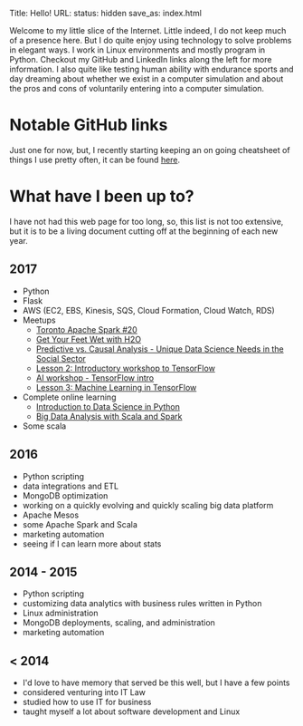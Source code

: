 Title: Hello! 
URL:
status: hidden
save_as: index.html

Welcome to my little slice of the Internet. Little indeed, I do not keep much of a presence here. But I do quite enjoy using technology to solve problems in elegant ways. I work in Linux environments and mostly program in Python. Checkout my GitHub and LinkedIn links along the left for more information. I also quite like testing human ability with endurance sports and day dreaming about whether we exist in a computer simulation and about the pros and cons of voluntarily entering into a computer simulation.

# Notable GitHub links
Just one for now, but, I recently starting keeping an on going cheatsheet of things I use pretty often, it can be found [here](https://github.com/torypages/random/blob/master/things_i_forget.md).

# What have I been up to?
I have not had this web page for too long, so, this list is not too extensive, but it is to be a living document cutting off at the beginning of each new year.

## 2017
* Python
* Flask
* AWS (EC2, EBS, Kinesis, SQS, Cloud Formation, Cloud Watch, RDS)
* Meetups
  * [Toronto Apache Spark #20](https://www.meetup.com/Toronto-Apache-Spark/events/239840844/)
  * [Get Your Feet Wet with H2O](https://www.meetup.com/Toronto-Artificial-Intelligence-Deep-Learning/events/240092772/)
  * [Predictive vs. Causal Analysis - Unique Data Science Needs in the Social Sector](https://www.meetup.com/DataforGood/events/239552872/)
  * [Lesson 2: Introductory workshop to TensorFlow](https://www.meetup.com/Advanced-Spark-DeepLearni-ng-and-TensorFlow-Meetup/events/240595646/)
  * [AI workshop - TensorFlow intro](https://www.meetup.com/Toronto-AI/events/240567493/)
  * [Lesson 3: Machine Learning in TensorFlow](https://www.meetup.com/Advanced-Spark-DeepLearni-ng-and-TensorFlow-Meetup/events/240595706/)
 * Complete online learning
   * [Introduction to Data Science in Python](https://www.coursera.org/learn/python-data-analysis)
   * [Big Data Analysis with Scala and Spark](https://www.coursera.org/learn/scala-spark-big-data)
 * Some scala

## 2016

* Python scripting
* data integrations and ETL
* MongoDB optimization
* working on a quickly evolving and quickly scaling big data platform
* Apache Mesos 
* some Apache Spark and Scala
* marketing automation
* seeing if I can learn more about stats

## 2014 - 2015
* Python scripting
* customizing data analytics with business rules written in Python
* Linux administration
* MongoDB deployments, scaling, and administration
* marketing automation

## < 2014
* I'd love to have memory that served be this well, but I have a few points
* considered venturing into IT Law
* studied how to use IT for business
* taught myself a lot about software development and Linux
